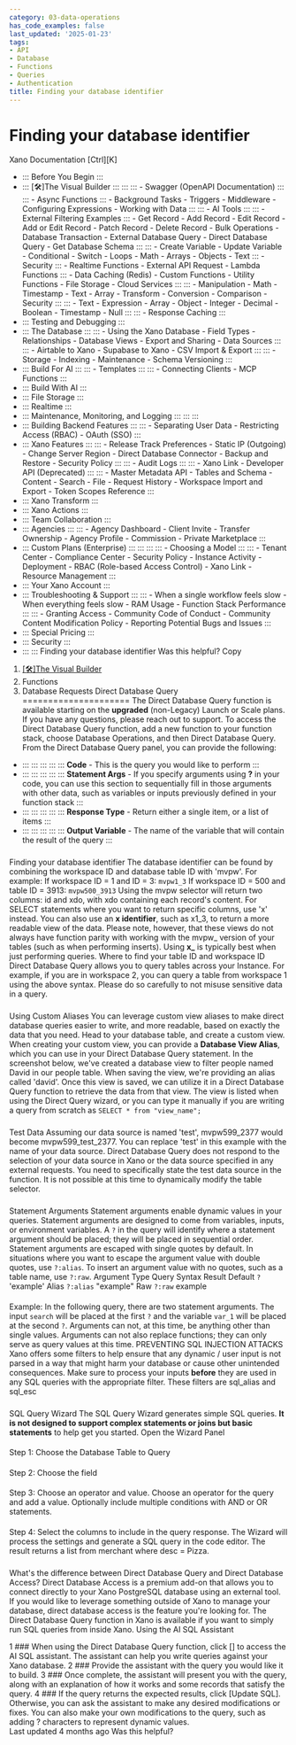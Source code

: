 ```yaml
---
category: 03-data-operations
has_code_examples: false
last_updated: '2025-01-23'
tags:
- API
- Database
- Functions
- Queries
- Authentication
title: Finding your database identifier
---
```


# Finding your database identifier

[](../../../index.html)
Xano Documentation
[Ctrl][K]
-   ::: 
    Before You Begin
    :::
-   ::: 
    [🛠️]The Visual Builder
    :::
        ::: 
            ::: 
            -   Swagger (OpenAPI Documentation)
            :::
            ::: 
            -   Async Functions
            :::
        -   Background Tasks
        -   Triggers
        -   Middleware
        -   Configuring Expressions
        -   Working with Data
        :::
        ::: 
        -   AI Tools
            ::: 
                ::: 
                -   External Filtering Examples
                :::
            -   Get Record
            -   Add Record
            -   Edit Record
            -   Add or Edit Record
            -   Patch Record
            -   Delete Record
            -   Bulk Operations
            -   Database Transaction
            -   External Database Query
            -   Direct Database Query
            -   Get Database Schema
            :::
            ::: 
            -   Create Variable
            -   Update Variable
            -   Conditional
            -   Switch
            -   Loops
            -   Math
            -   Arrays
            -   Objects
            -   Text
            :::
        -   Security
            ::: 
            -   Realtime Functions
            -   External API Request
            -   Lambda Functions
            :::
        -   Data Caching (Redis)
        -   Custom Functions
        -   Utility Functions
        -   File Storage
        -   Cloud Services
        :::
        ::: 
        -   Manipulation
        -   Math
        -   Timestamp
        -   Text
        -   Array
        -   Transform
        -   Conversion
        -   Comparison
        -   Security
        :::
        ::: 
        -   Text
        -   Expression
        -   Array
        -   Object
        -   Integer
        -   Decimal
        -   Boolean
        -   Timestamp
        -   Null
        :::
        ::: 
        -   Response Caching
        :::
-   ::: 
    Testing and Debugging
    :::
-   ::: 
    The Database
    :::
        ::: 
        -   Using the Xano Database
        -   Field Types
        -   Relationships
        -   Database Views
        -   Export and Sharing
        -   Data Sources
        :::
        ::: 
        -   Airtable to Xano
        -   Supabase to Xano
        -   CSV Import & Export
        :::
        ::: 
        -   Storage
        -   Indexing
        -   Maintenance
        -   Schema Versioning
        :::
-   ::: 
    Build For AI
    :::
        ::: 
        -   Templates
        :::
        ::: 
        -   Connecting Clients
        -   MCP Functions
        :::
-   ::: 
    Build With AI
    :::
-   ::: 
    File Storage
    :::
-   ::: 
    Realtime
    :::
-   ::: 
    Maintenance, Monitoring, and Logging
    :::
        ::: 
        :::
-   ::: 
    Building Backend Features
    :::
        ::: 
        -   Separating User Data
        -   Restricting Access (RBAC)
        -   OAuth (SSO)
        :::
-   ::: 
    Xano Features
    :::
        ::: 
        -   Release Track Preferences
        -   Static IP (Outgoing)
        -   Change Server Region
        -   Direct Database Connector
        -   Backup and Restore
        -   Security Policy
        :::
        ::: 
        -   Audit Logs
        :::
        ::: 
        -   Xano Link
        -   Developer API (Deprecated)
        :::
        ::: 
        -   Master Metadata API
        -   Tables and Schema
        -   Content
        -   Search
        -   File
        -   Request History
        -   Workspace Import and Export
        -   Token Scopes Reference
        :::
-   ::: 
    Xano Transform
    :::
-   ::: 
    Xano Actions
    :::
-   ::: 
    Team Collaboration
    :::
-   ::: 
    Agencies
    :::
        ::: 
        -   Agency Dashboard
        -   Client Invite
        -   Transfer Ownership
        -   Agency Profile
        -   Commission
        -   Private Marketplace
        :::
-   ::: 
    Custom Plans (Enterprise)
    :::
        ::: 
            ::: 
                ::: 
                -   Choosing a Model
                :::
            :::
        -   Tenant Center
        -   Compliance Center
        -   Security Policy
        -   Instance Activity
        -   Deployment
        -   RBAC (Role-based Access Control)
        -   Xano Link
        -   Resource Management
        :::
-   ::: 
    Your Xano Account
    :::
-   ::: 
    Troubleshooting & Support
    :::
        ::: 
        -   When a single workflow feels slow
        -   When everything feels slow
        -   RAM Usage
        -   Function Stack Performance
        :::
        ::: 
        -   Granting Access
        -   Community Code of Conduct
        -   Community Content Modification Policy
        -   Reporting Potential Bugs and Issues
        :::
-   ::: 
    Special Pricing
    :::
-   ::: 
    Security
    :::
-   ::: 
    :::
    Finding your database identifier
Was this helpful?
Copy
1.  [[🛠️]The Visual Builder](../../building-with-visual-development.html)
2.  Functions
3.  Database Requests
Direct Database Query 
=====================
The Direct Database Query function is available starting on the **upgraded** (non-Legacy) Launch or Scale plans. If you have any questions, please reach out to support.
To access the Direct Database Query function, add a new function to your function stack, choose Database Operations, and then Direct Database Query.
From the Direct Database Query panel, you can provide the following:
-   ::: 
    ::: 
    :::
    :::
    ::: 
    **Code** - This is the query you would like to perform
    :::
-   ::: 
    ::: 
    :::
    :::
    ::: 
    **Statement Args** - If you specify arguments using **?** in your code, you can use this section to sequentially fill in those arguments with other data, such as variables or inputs previously defined in your function stack
    :::
-   ::: 
    ::: 
    :::
    :::
    ::: 
    **Response Type** - Return either a single item, or a list of items
    :::
-   ::: 
    ::: 
    :::
    :::
    ::: 
    **Output Variable** - The name of the variable that will contain the result of the query
    :::
###  
Finding your database identifier
The database identifier can be found by combining the workspace ID and database table ID with \'mvpw\'.
For example:
If workspace ID = 1 and ID = 3: `mvpw1_3`
If workspace ID = 500 and table ID = 3913: `mvpw500_3913`
Using the mvpw selector will return two columns: id and xdo, with xdo containing each record\'s content. For SELECT statements where you want to return specific columns, use \'x\' instead.
You can also use an **x identifier**, such as x1\_3, to return a more readable view of the data. Please note, however, that these views do not always have function parity with working with the mvpw\_ version of your tables (such as when performing inserts).
Using **x\_** is typically best when just performing queries.
Where to find your table ID and workspace ID
Direct Database Query allows you to query tables across your Instance. For example, if you are in workspace 2, you can query a table from workspace 1 using the above syntax. Please do so carefully to not misuse sensitive data in a query.
###  
Using Custom Aliases
You can leverage custom view aliases to make direct database queries easier to write, and more readable, based on exactly the data that you need.
Head to your database table, and create a custom view. When creating your custom view, you can provide a **Database View Alias**, which you can use in your Direct Database Query statement.
In the screenshot below, we\'ve created a database view to filter people named David in our people table. When saving the view, we\'re providing an alias called \'david\'.
Once this view is saved, we can utilize it in a Direct Database Query function to retrieve the data from that view. The view is listed when using the Direct Query wizard, or you can type it manually if you are writing a query from scratch as `SELECT * from "view_name";`
###  
Test Data
Assuming our data source is named \'test\', mvpw599\_2377 would become mvpw599\_test\_2377. You can replace \'test\' in this example with the name of your data source.
Direct Database Query does not respond to the selection of your data source in Xano or the data source specified in any external requests. You need to specifically state the test data source in the function. It is not possible at this time to dynamically modify the table selector.
###  
Statement Arguments
Statement arguments enable dynamic values in your queries. Statement arguments are designed to come from variables, inputs, or environment variables. A `?` in the query will identify where a statement argument should be placed; they will be placed in sequential order.
Statement arguments are escaped with single quotes by default.
In situations where you want to escape the argument value with double quotes, use `?:alias`.
To insert an argument value with no quotes, such as a table name, use `?:raw`.
Argument Type
Query Syntax
Result
Default
`?`
\'example\'
Alias
`?:alias`
\"example\"
Raw
`?:raw`
example
####  
Example:
In the following query, there are two statement arguments. The input `search` will be placed at the first `?` and the variable `var_1` will be placed at the second `?`.
Arguments can not, at this time, be anything other than single values. Arguments can not also replace functions; they can only serve as query values at this time.
PREVENTING SQL INJECTION ATTACKS
Xano offers some filters to help ensure that any dynamic / user input is not parsed in a way that might harm your database or cause other unintended consequences.
Make sure to process your inputs **before** they are used in any SQL queries with the appropriate filter.
These filters are sql\_alias and sql\_esc
###  
SQL Query Wizard
The SQL Query Wizard generates simple SQL queries. **It is not designed to support complex statements or joins but basic statements** to help get you started.
Open the Wizard Panel
####  
Step 1: Choose the Database Table to Query
####  
Step 2: Choose the field
####  
Step 3: Choose an operator and value.
Choose an operator for the query and add a value. Optionally include multiple conditions with AND or OR statements.
####  
Step 4: Select the columns to include in the query response.
The Wizard will process the settings and generate a SQL query in the code editor.
The result returns a list from merchant where desc = Pizza.
###  
What\'s the difference between Direct Database Query and Direct Database Access?
Direct Database Access is a premium add-on that allows you to connect directly to your Xano PostgreSQL database using an external tool. If you would like to leverage something outside of Xano to manage your database, direct database access is the feature you\'re looking for.
The Direct Database Query function in Xano is available if you want to simply run SQL queries from inside Xano.
Using the AI SQL Assistant
<div>
1
###  
When using the Direct Database Query function, click [] to access the AI SQL assistant.
The assistant can help you write queries against your Xano database.
2
###  
Provide the assistant with the query you would like it to build.
3
###  
Once complete, the assistant will present you with the query, along with an explanation of how it works and some records that satisfy the query.
4
###  
If the query returns the expected results, click [Update SQL]. Otherwise, you can ask the assistant to make any desired modifications or fixes.
You can also make your own modifications to the query, such as adding ? characters to represent dynamic values.
</div>
Last updated 4 months ago
Was this helpful?